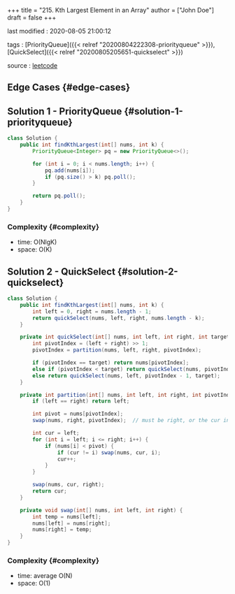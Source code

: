 +++
title = "215. Kth Largest Element in an Array"
author = ["John Doe"]
draft = false
+++

last modified
: 2020-08-05 21:00:12


tags
: [PriorityQueue]({{< relref "20200804222308-priorityqueue" >}}), [QuickSelect]({{< relref "20200805205651-quickselect" >}})

source
: [leetcode](https://leetcode.com/problems/kth-largest-element-in-an-array/)


## Edge Cases {#edge-cases}


## Solution 1 - PriorityQueue {#solution-1-priorityqueue}

```java
class Solution {
    public int findKthLargest(int[] nums, int k) {
        PriorityQueue<Integer> pq = new PriorityQueue<>();

        for (int i = 0; i < nums.length; i++) {
            pq.add(nums[i]);
            if (pq.size() > k) pq.poll();
        }

        return pq.poll();
    }
}
```


### Complexity {#complexity}

-   time: O(NlgK)
-   space: O(K)


## Solution 2 - QuickSelect {#solution-2-quickselect}

```java
class Solution {
    public int findKthLargest(int[] nums, int k) {
        int left = 0, right = nums.length - 1;
        return quickSelect(nums, left, right, nums.length - k);
    }

    private int quickSelect(int[] nums, int left, int right, int target) {
        int pivotIndex = (left + right) >> 1;
        pivotIndex = partition(nums, left, right, pivotIndex);

        if (pivotIndex == target) return nums[pivotIndex];
        else if (pivotIndex < target) return quickSelect(nums, pivotIndex + 1, right, target);
        else return quickSelect(nums, left, pivotIndex - 1, target);
    }

    private int partition(int[] nums, int left, int right, int pivotIndex) {
        if (left == right) return left;

        int pivot = nums[pivotIndex];
        swap(nums, right, pivotIndex);  // must be right, or the cur in swap before right can exceed boundary

        int cur = left;
        for (int i = left; i <= right; i++) {
            if (nums[i] < pivot) {
                if (cur != i) swap(nums, cur, i);
                cur++;
            }
        }

        swap(nums, cur, right);
        return cur;
    }

    private void swap(int[] nums, int left, int right) {
        int temp = nums[left];
        nums[left] = nums[right];
        nums[right] = temp;
    }
}
```


### Complexity {#complexity}

-   time: average O(N)
-   space: O(1)
